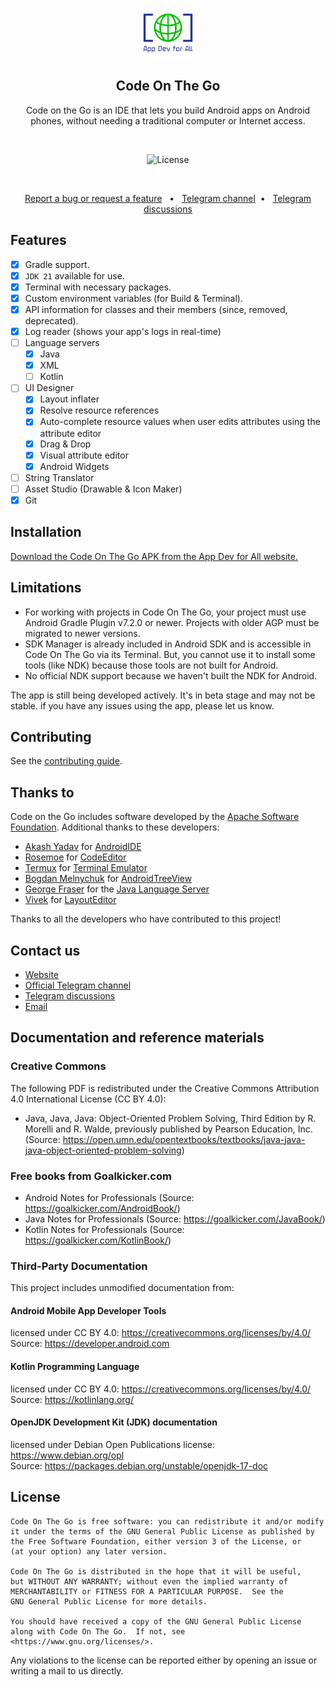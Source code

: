  <p align="center">
  <img src="./images/ADFA_logo.png" alt="Code On The Go" width="80" height="80"/>
</p>

<h2 align="center"><b>Code On The Go</b></h2>
<p align="center">
 Code on the Go is an IDE that lets you build Android apps on Android phones, without needing a traditional computer or Internet access.
<p><br>

<p align="center">
<img src="https://img.shields.io/badge/License-GPLv3-blue.svg" alt="License"></p>
<br>

<p align="center">
  <a href="https://github.com/appdevforall/CodeOnTheGo/issues">Report a bug or request a feature</a> &nbsp; &#8226; &nbsp
  <a href="https://t.me/CodeOnTheGoOfficial">Telegram channel</a>&nbsp; &#8226; &nbsp
  <a href="https://t.me/CodeOnTheGoDiscussions">Telegram discussions</a>
</p>

## Features

- [x] Gradle support.
- [x] `JDK 21` available for use.
- [x] Terminal with necessary packages.
- [x] Custom environment variables (for Build & Terminal).
- [x] API information for classes and their members (since, removed, deprecated).
- [x] Log reader (shows your app's logs in real-time)
- [ ] Language servers
    - [x] Java
    - [x] XML
    - [ ] Kotlin
- [ ] UI Designer
    - [x] Layout inflater
    - [x] Resolve resource references
    - [x] Auto-complete resource values when user edits attributes using the attribute editor
    - [x] Drag & Drop
    - [x] Visual attribute editor
    - [x] Android Widgets
- [ ] String Translator
- [ ] Asset Studio (Drawable & Icon Maker)
- [x] Git

## Installation

 <a href="https://www.appdevforall.org/codeonthego">Download the Code On The Go APK from the App Dev for All website.</a>

## Limitations

- For working with projects in Code On The Go, your project must use Android Gradle Plugin v7.2.0 or
  newer. Projects with older AGP must be migrated to newer versions.
- SDK Manager is already included in Android SDK and is accessible in Code On The Go via its Terminal.
  But, you cannot use it to install some tools (like NDK) because those tools are not built for
  Android.
- No official NDK support because we haven't built the NDK for Android.

The app is still being developed actively. It's in beta stage and may not be stable. if you have any
issues using the app, please let us know.

## Contributing

See the [contributing guide](./CONTRIBUTING.md).

## Thanks to

Code on the Go includes software developed by the [Apache Software Foundation](https://www.apache.org). Additional thanks to these developers:

- [Akash Yadav](https://github.com/itsaky) for [AndroidIDE](https://github.com/AndroidIDEOfficial/AndroidIDE)
- [Rosemoe](https://github.com/Rosemoe) for [CodeEditor](https://github.com/Rosemoe/sora-editor)
- [Termux](https://github.com/termux) for [Terminal Emulator](https://github.com/termux/termux-app)
- [Bogdan Melnychuk](https://github.com/bmelnychuk)
  for [AndroidTreeView](https://github.com/bmelnychuk/AndroidTreeView)
- [George Fraser](https://github.com/georgewfraser) for
  the [Java Language Server](https://github.com/georgewfraser/java-language-server)
- [Vivek](https://github.com/itsvks19) for [LayoutEditor](https://github.com/itsvks19/LayoutEditor)
 
Thanks to all the developers who have contributed to this project! 

## Contact us

- [Website](https://www.appdevforall.org)
- [Official Telegram channel](https://t.me/CodeOnTheGoOfficial)
- [Telegram discussions](https://t.me/CodeOnTheGoDiscussions)
- [Email](mailto:feedback@appdevforall.org)

## Documentation and reference materials
### Creative Commons
The following PDF is redistributed under the Creative Commons Attribution 4.0 International License (CC BY 4.0):
- Java, Java, Java: Object-Oriented Problem Solving, Third Edition by R. Morelli and R. Walde, previously published by Pearson Education, Inc. (Source: https://open.umn.edu/opentextbooks/textbooks/java-java-java-object-oriented-problem-solving)
  
### Free books from Goalkicker.com
- Android Notes for Professionals (Source: https://goalkicker.com/AndroidBook/)
- Java Notes for Professionals (Source: https://goalkicker.com/JavaBook/)
- Kotlin Notes for Professionals (Source: https://goalkicker.com/KotlinBook/)

### Third-Party Documentation
This project includes unmodified documentation from:

#### Android Mobile App Developer Tools
licensed under CC BY 4.0:
https://creativecommons.org/licenses/by/4.0/   
Source: https://developer.android.com

#### Kotlin Programming Language
licensed under CC BY 4.0:
https://creativecommons.org/licenses/by/4.0/   
Source: https://kotlinlang.org/

#### OpenJDK Development Kit (JDK) documentation
licensed under Debian Open Publications license: 
https://www.debian.org/opl   
Source: https://packages.debian.org/unstable/openjdk-17-doc


## License

```
Code On The Go is free software: you can redistribute it and/or modify
it under the terms of the GNU General Public License as published by
the Free Software Foundation, either version 3 of the License, or
(at your option) any later version.

Code On The Go is distributed in the hope that it will be useful,
but WITHOUT ANY WARRANTY; without even the implied warranty of
MERCHANTABILITY or FITNESS FOR A PARTICULAR PURPOSE.  See the
GNU General Public License for more details.

You should have received a copy of the GNU General Public License
along with Code On The Go.  If not, see <https://www.gnu.org/licenses/>.
```

Any violations to the license can be reported either by opening an issue or writing a mail to us
directly.









